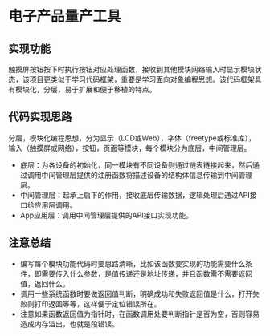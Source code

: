 # 电子产品量产工具

## 实现功能

触摸屏按钮按下时执行按钮对应处理函数，接收到其他模块网络输入时显示模块状态，该项目更类似于学习代码框架，重要是学习面向对象编程思想。该代码框架具有模块化，分层，易于扩展和便于移植的特点。

## 代码实现思路

​	分层，模块化编程思想，分为显示（LCD或Web），字体（freetype或标准库），输入（触摸屏或网络），按钮，页面等模块，每个模块分为底层，中间管理层。

- 底层：为各设备的初始化，同一模块有不同设备则通过链表链接起来，然后通过调用中间管理层提供的注册函数将描述设备的结构体信息传输到中间管理层。
- 中间管理层：起承上启下的作用，接收底层传输数据，逻辑处理后通过API接口给应用层调用。
- App应用层：调用中间管理层提供的API接口实现功能。

## 注意总结

- 编写每个模块功能代码时要思路清晰，比如该函数要实现的功能需要什么条件，即需要传入什么参数，是值传递还是地址传递，并且函数需不需要返回值，返回什么。
- 调用一些系统函数时要做返回值判断，明确成功和失败返回值是什么，打开失败则打印返回等等，这样便于定位错误所在。
- 注意如果函数返回值为指针时，在函数调用处要判断指针是否为空，否则容易造成内存溢出，也就是段错误。


